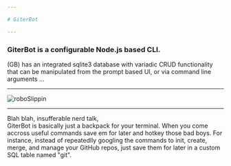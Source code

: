 ```yaml
---

# GiterBot

---
```


### GiterBot is a configurable Node.js based CLI.  
(GB) has an integrated sqlite3 database with variadic CRUD functionality that can be manipulated from the prompt based UI, or via command line arguments ...

---

![roboSlippin](https://user-images.githubusercontent.com/81054931/177869660-9719b9a7-1a91-4204-ab8c-f6ab17b1bbb6.gif)

---

<p> Blah blah, insufferable nerd talk, <br>
GiterBot is basically just a backpack for your terminal.  When you come accross useful commands save em for later and hotkey those bad boys.  For instance, instead of repeatedlly googling the commands to init, create, merge, and manage your GitHub repos, just save them for later in a custom SQL table named "git".
</p>




